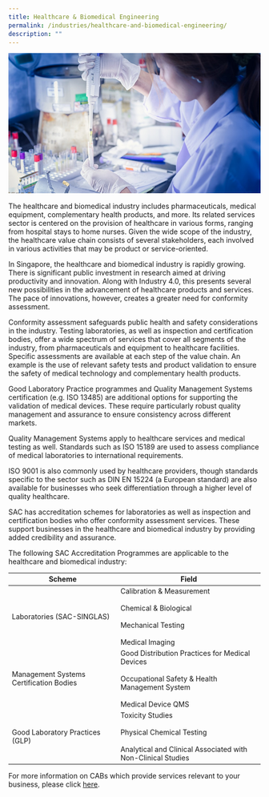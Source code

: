 ```yaml
---
title: Healthcare & Biomedical Engineering
permalink: /industries/healthcare-and-biomedical-engineering/
description: ""
---
```

![Healthcare &amp; Biomedical Engineering](/images/industries/healthcare-and-biomedical-engineering.jpg)

The healthcare and biomedical industry includes pharmaceuticals, medical equipment, complementary health products, and more. Its related services sector is centered on the provision of healthcare in various forms, ranging from hospital stays to home nurses. Given the wide scope of the industry, the healthcare value chain consists of several stakeholders, each involved in various activities that may be product or service-oriented.

In Singapore, the healthcare and biomedical industry is rapidly growing. There is significant public investment in research aimed at driving productivity and innovation. Along with Industry 4.0, this presents several new possibilities in the advancement of healthcare products and services. The pace of innovations, however, creates a greater need for conformity assessment.

Conformity assessment safeguards public health and safety considerations in the industry. Testing laboratories, as well as inspection and certification bodies, offer a wide spectrum of services that cover all segments of the industry, from pharmaceuticals and equipment to healthcare facilities. Specific assessments are available at each step of the value chain. An example is the use of relevant safety tests and product validation to ensure the safety of medical technology and complementary health products.

Good Laboratory Practice programmes and Quality Management Systems certification (e.g. ISO 13485) are additional options for supporting the validation of medical devices. These require particularly robust quality management and assurance to ensure consistency across different markets.

Quality Management Systems apply to healthcare services and medical testing as well. Standards such as ISO 15189 are used to assess compliance of medical laboratories to international requirements.

ISO 9001 is also commonly used by healthcare providers, though standards specific to the sector such as DIN EN 15224 (a European standard) are also available for businesses who seek differentiation through a higher level of quality healthcare.

SAC has accreditation schemes for laboratories as well as inspection and certification bodies who offer conformity assessment services. These support businesses in the healthcare and biomedical industry by providing added credibility and assurance.

The following SAC Accreditation Programmes are applicable to the healthcare and biomedical industry:

<table>
<thead>
  <tr>
    <th>Scheme</th>
    <th>Field</th>
  </tr>
</thead>
<tbody>
  <tr>
    <td>Laboratories (SAC-SINGLAS)</td>
    <td>Calibration &amp; Measurement <br><br>Chemical &amp; Biological <br><br>Mechanical Testing<br><br>Medical Imaging</td>
  </tr>
  <tr>
    <td>Management Systems Certification Bodies</td>
    <td>Good Distribution Practices for Medical Devices<br><br>Occupational Safety &amp; Health Management System<br><br>Medical Device QMS</td>
  </tr>
  <tr>
    <td>Good Laboratory Practices (GLP)</td>
    <td>Toxicity Studies<br><br>Physical Chemical Testing<br><br>Analytical and Clinical Associated with Non-Clinical Studies</td>
  </tr>
</tbody>
</table>

For more information on CABs which provide services relevant to your business, please click [here](/services/accreditation-services).